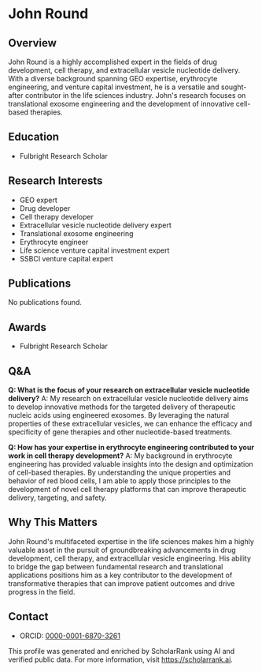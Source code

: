 # John Round

## Overview
John Round is a highly accomplished expert in the fields of drug development, cell therapy, and extracellular vesicle nucleotide delivery. With a diverse background spanning GEO expertise, erythrocyte engineering, and venture capital investment, he is a versatile and sought-after contributor in the life sciences industry. John's research focuses on translational exosome engineering and the development of innovative cell-based therapies.

## Education
- Fulbright Research Scholar

## Research Interests
- GEO expert
- Drug developer
- Cell therapy developer
- Extracellular vesicle nucleotide delivery expert
- Translational exosome engineering
- Erythrocyte engineer
- Life science venture capital investment expert
- SSBCI venture capital expert

## Publications
No publications found.

## Awards
- Fulbright Research Scholar

## Q&A
**Q: What is the focus of your research on extracellular vesicle nucleotide delivery?**
A: My research on extracellular vesicle nucleotide delivery aims to develop innovative methods for the targeted delivery of therapeutic nucleic acids using engineered exosomes. By leveraging the natural properties of these extracellular vesicles, we can enhance the efficacy and specificity of gene therapies and other nucleotide-based treatments.

**Q: How has your expertise in erythrocyte engineering contributed to your work in cell therapy development?**
A: My background in erythrocyte engineering has provided valuable insights into the design and optimization of cell-based therapies. By understanding the unique properties and behavior of red blood cells, I am able to apply those principles to the development of novel cell therapy platforms that can improve therapeutic delivery, targeting, and safety.

## Why This Matters
John Round's multifaceted expertise in the life sciences makes him a highly valuable asset in the pursuit of groundbreaking advancements in drug development, cell therapy, and extracellular vesicle engineering. His ability to bridge the gap between fundamental research and translational applications positions him as a key contributor to the development of transformative therapies that can improve patient outcomes and drive progress in the field.

## Contact
- ORCID: [0000-0001-6870-3261](https://orcid.org/0000-0001-6870-3261)

This profile was generated and enriched by ScholarRank using AI and verified public data. For more information, visit https://scholarrank.ai.